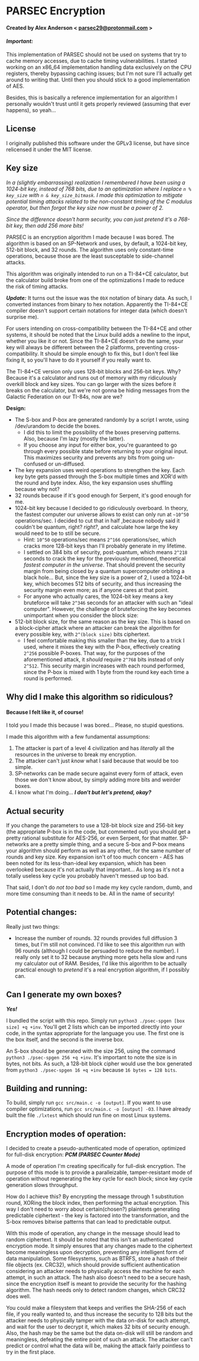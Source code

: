 # PARSEC Encryption
#### Created by Alex Anderson < parsec29@protonmail.com >

#### *Important:*
This implementation of PARSEC should not be used on systems that try to cache memory accesses, due to cache timing vulnerabilities. I started working on an x86_64 implementation handling data exclusively on the CPU registers, thereby bypassing caching issues; but I'm not sure I'll actually get around to writing that. Until then you should stick to a good implementation of AES.

Besides, this is basically a reference implementation for an algorithm I personally wouldn't trust until it gets properly reviewed (assuming that ever happens), so yeah...

## License
I originally published this software under the GPLv3 license, but have since relicensed it under the MIT license.

## Key size

*In a (slightly embarrassing) realization I remembered I have been using a 1024-bit key, instead of 768 bits, due to an optimization where I replace `n % key_size` with `n & key_size_bitmask`. I made this optimization to mitigate potential timing attacks related to the non-constant timing of the C modulus operator, but then forgot the key size now must be a power of 2.*

*Since the difference doesn't harm security, you can just pretend it's a 768-bit key, then add 256 more bits!*

PARSEC is an encryption algorithm I made because I was bored. The algorithm is based on an SP-Network and uses, by default, a 1024-bit key, 512-bit block, and 32 rounds. The algorithm uses only constant-time operations, because those are the least susceptable to side-channel attacks.

This algorithm was originally intended to run on a TI-84+CE calculator, but the calculator build broke from one of the optimizations I made to reduce the risk of timing attacks.

***Update:*** It turns out the issue was the `0bX` notation of binary data. As such, I converted instances from binary to hex notation. Apparently the TI-84+CE compiler doesn't support certain notations for integer data (which doesn't surprise me).

For users intending on cross-compatibility between the TI-84+CE and other systems, it should be noted that the Linux build adds a newline to the input, whether you like it or not. Since the TI-84+CE doesn't do the same, your key will always be different between the 2 platforms, preventing cross-compatibility. It should be simple enough to fix this, but I don't feel like fixing it, so you'll have to do it yourself if you really want to.

The TI-84+CE version only uses 128-bit blocks and 256-bit keys. Why? Because it's a calculator and runs out of memory with my ridiculously overkill block and key sizes. You can go larger with the sizes before it breaks on the calculator, but we're not gonna be hiding messages from the Galactic Federation on our TI-84s, now are we?

**Design:**

- The S-box and P-box are generated randomly by a script I wrote, using /dev/urandom to decide the boxes.
    - I did this to limit the possibility of the boxes preserving patterns. Also, because I'm lazy (mostly the latter).
	- If you choose any input for either box, you're guaranteed to go through every possible state before returning to your original input. This maximizes security and prevents any bits from going un-confused or un-diffused.
- The key expansion uses weird operations to strengthen the key. Each key byte gets passed through the S-box multiple times and XOR'd with the round and byte index. Also, the key expansion uses shuffling because why not?
- 32 rounds because if it's good enough for Serpent, it's good enough for me.
- 1024-bit key because I decided to go ridiculously overboard. In theory, the fastest computer our universe allows to exist can only run at `~10^50` operations/sec. I decided to cut that in half ,because nobody said it couldn't be quantum, right? *right?*, and calculate how large the key would need to be to still be secure.
    - Hint: `10^50` operations/sec means `2^166` operations/sec, which cracks more 128-bit keys than I'll probably generate in my lifetime.
    - I settled on 384 bits of security, post-quantum, which means `2^218` seconds to crack the key for the previously mentioned, theoretical *fastest computer in the universe*. That should prevent the security margin from being closed by a quantum supercomputer orbiting a black hole... But, since the key size is a power of 2, I used a 1024-bit key, which becomes 512 bits of security, and thus increasing the security margin even more; as if anyone cares at that point.
	- For anyone who actually cares, the 1024-bit key means a key bruteforce will take `2^346` seconds for an attacker with such an "ideal computer". However, the challenge of bruteforcing the key becomes unimportant when you consider the block size:
- 512-bit block size, for the same reason as the key size. This is based on a block-cipher attack where an attacker can break the algorithm for every possible key, with `2^(block size)` bits ciphertext.
    - I feel comfortable making this smaller than the key, due to a trick I used, where it mixes the key with the P-box, effectively creating `2^256` possible P-boxes. That way, for the purposes of the aforementioned attack, it *should* require `2^768` bits instead of only `2^512`. This security margin increases with each round performed, since the P-box is mixed with 1 byte from the round key each time a round is performed.

## Why did I make this algorithm so ridiculous?
#### Because I felt like it, of course!
I told you I made this because I was bored... Please, no stupid questions.

I made this algorithm with a few fundamental assumptions:

1. The attacker is part of a level 4 civilization and has *literally* all the resources in the universe to break my encryption.
2. The attacker can't just *know* what I said because that would be too simple.
3. SP-networks can be made secure against every form of attack, even those we don't know about, by simply adding more bits and weirder boxes.
4. I know what I'm doing... ***I don't but let's pretend, okay?***

## Actual security
If you change the parameters to use a 128-bit block size and 256-bit key (the appropriate P-box is in the code, but commented out) you should get a pretty rational substitute for AES-256, or even Serpent, for that matter. SP-networks are a pretty simple thing, and a secure S-box and P-box means your algorithm should perform as well as any other, for the same number of rounds and key size. Key expansion isn't of too much concern - AES has been noted for its less-than-ideal key expansion, which has been overlooked because it's not actually that important... As long as it's not a totally useless key cycle you probably haven't messed up too bad.

That said, I don't do *not too bad* so I made my key cycle random, dumb, and more time consuming than it needs to be. All in the name of security!

## Potential changes:

Really just two things:

- Increase the number of rounds. 32 rounds provides full diffusion 3 times, but I'm still not convinced. I'd like to see this algorithm run with 96 rounds (although I could be persuaded to reduce the number). I really only set it to 32 because anything more gets hella slow and runs my calculator out of RAM. Besides, I'd like this algorithm to be actually practical enough to *pretend* it's a real encryption algorithm, if I possibly can.

## Can I generate my own boxes?
***Yes!***

I bundled the script with this repo. Simply run `python3 ./psec-spgen [box size] +q +inv`. You'll get 2 lists which can be imported directly into your code, in the syntax appropriate for the language you use. The first one is the box itself, and the second is the inverse box.

An S-box should be generated with the size 256, using the command `python3 ./psec-spgen 256 +q +inv`. It's important to note the size is in bytes, not bits. As such, a 128-bit block cipher would use the box generated from `python3 ./psec-spgen 16 +q +inv` because `16 bytes = 128 bits`.


## Building and running:
To build, simply run `gcc src/main.c -o [output]`. If you want to use compiler optimizations, run `gcc src/main.c -o [output] -O3`.
I have already built the file `./lxtest` which should run fine on most Linux systems.

## Encryption modes of operation:
I decided to create a pseudo-authenticated mode of operation, optimized for full-disk encryption:
***PCM (PARSEC Counter Mode)***

A mode of operation I'm creating specifically for full-disk encryption.
The purpose of this mode is to provide a paralleizable, tamper-resistant mode of operation without regenerating the key cycle for each block; since key cycle generation slows throughput.

How do I achieve this? By encrypting the message through 1 substitution round, XORing the block index, then performing the actual encryption.
This way I don't need to worry about certain(chosen?) plaintexts generating predictable ciphertext - the key is factored into the transformation, and the S-box removes bitwise patterns that can lead to predictable output.

With this mode of operation, any change in the message should lead to random ciphertext.
It should be noted that this isn't an authenticated encryption mode. It simply ensures that any changes made to the ciphertext become meaningless upon decryption, preventing any intelligent form of data manipulation. Some filesystems, such as BTRFS, store a hash of their file objects (ex. CRC32), which should provide sufficient authentication considering an attacker needs to physically access the machine for each attempt, in such an attack. The hash also doesn't need to be a secure hash, since the encryption itself is meant to provide the security for the hashing algorithm. The hash needs only to detect random changes, which CRC32 does well.

You could make a filesystem that keeps and verifies the SHA-256 of each file, if you really wanted to, and thus increase the security to 128 bits but the attacker needs to physically tamper with the data on-disk for each attempt, and wait for the user to decrypt it, which makes 32 bits of security enough. Also, the hash may be the same but the data on-disk will still be random and meaningless, defeating the entire point of such an attack. The attacker can't predict or control what the data will be, making the attack fairly pointless to try in the first place.
